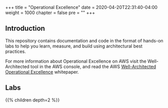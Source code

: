 +++
title = "Operational Excellence"
date = 2020-04-20T22:31:40-04:00
weight = 1000
chapter = false
pre = ""
+++

## Introduction

This repository contains documentation and code in the format of hands-on labs to help you learn, measure, and build using architectural best practices.

For more information about Operational Excellence on AWS visit the Well-Architected tool in the AWS console, and read the AWS [Well-Architected Operational Excellence](https://d1.awsstatic.com/whitepapers/architecture/AWS-Operational-Excellence-Pillar.pdf) whitepaper.

## Labs

{{% children depth=2 %}}
